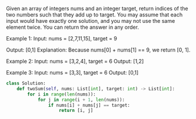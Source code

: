Given an array of integers nums and an integer target, return indices of the two numbers such that they add up to target. You may assume that each input would have exactly one solution, and you may not use the same element twice. You can return the answer in any order.

Example 1: Input: nums = [2,7,11,15], target = 9

Output: [0,1] Explanation: Because nums[0] + nums[1] == 9, we return [0, 1].

Example 2: Input: nums = [3,2,4], target = 6 Output: [1,2]

Example 3: Input: nums = [3,3], target = 6 Output: [0,1]

```python
class Solution:
    def twoSum(self, nums: List[int], target: int) -> List[int]:
        for i in range(len(nums)):
            for j in range(i + 1, len(nums)):
                if nums[i] + nums[j] == target:
                    return [i, j]
```
